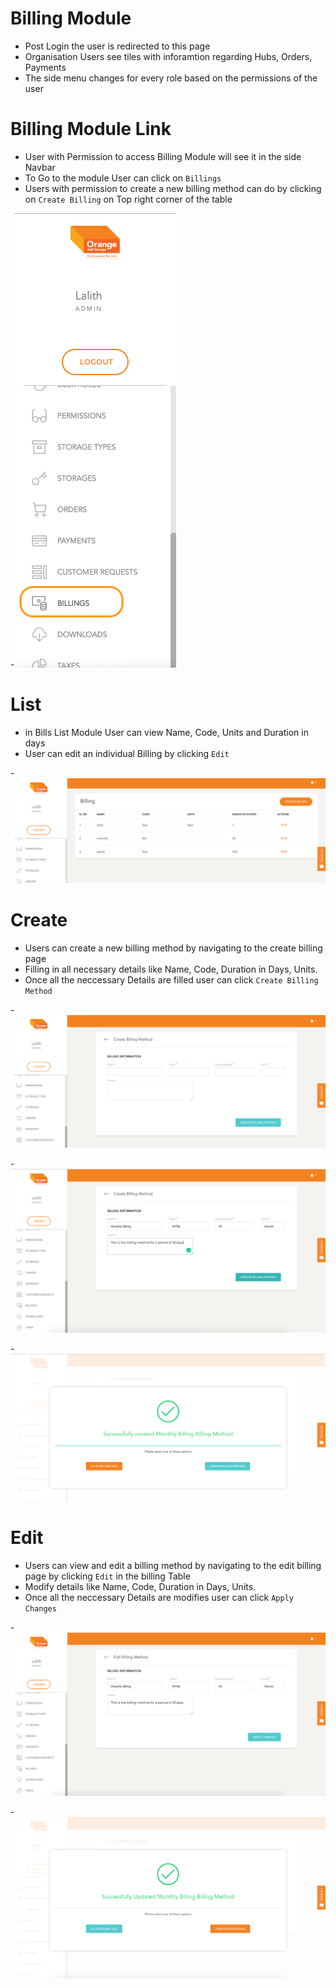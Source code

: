 # Billing Module
  
  - Post Login the user is redirected to this page
  - Organisation Users see tiles with inforamtion regarding Hubs, Orders, Payments
  - The side menu changes for every role based on the permissions of the user

# Billing Module Link
- User with Permission to access Billing Module will see it in the side Navbar
- To Go to the module User can click on `Billings`
- Users with permission to create a new billing method can do by clicking on `Create Billing` on Top right corner of the table


 -![N|Solid](media/bill1.png)



# List
- in Bills List Module User can view Name, Code, Units and Duration in days
- User can edit an individual Billing by clicking `Edit`

 -![N|Solid](media/bill2.png)



# Create
- Users can create a new billing method by navigating to the create billing page
- Filling in all necessary details like Name, Code, Duration in Days, Units.
- Once all the neccessary Details are filled user can click `Create Billing Method`

 -![N|Solid](media/bill3.png)


 -![N|Solid](media/bill4.png)


 -![N|Solid](media/bill5.png)

# Edit
- Users can view and edit a billing method by navigating to the edit billing page by clicking `Edit` in the billing Table
- Modify details like Name, Code, Duration in Days, Units.
- Once all the neccessary Details are modifies user can click `Apply Changes`


 -![N|Solid](media/be1.png)


 -![N|Solid](media/be2.png)

